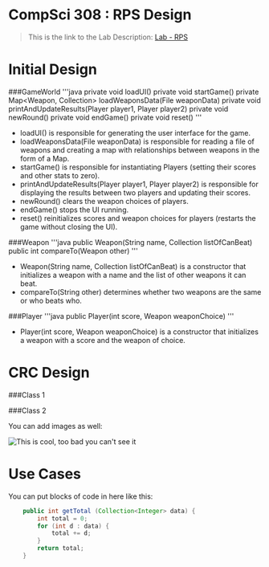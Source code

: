 CompSci 308 : RPS Design
===================

> This is the link to the Lab Description: 
[Lab - RPS](http://www.cs.duke.edu/courses/compsci308/spring16/classwork/02_design_rps/index.php)

Initial Design
=======

###GameWorld
'''java
	private void loadUI()
	private void startGame()
 	private Map<Weapon, Collection<Weapon>> loadWeaponsData(File weaponData)
 	private void printAndUpdateResults(Player player1, Player player2) 
 	private void newRound()
	private void endGame()
	private void reset()
'''
* loadUI() is responsible for generating the user interface for the game.
* loadWeaponsData(File weaponData) is responsible for reading a file of weapons and creating a map with relationships between weapons in the form of a Map.
* startGame() is responsible for instantiating Players (setting their scores and other stats to zero).
* printAndUpdateResults(Player player1, Player player2) is responsible for displaying the results between two players and updating their scores.
* newRound() clears the weapon choices of players.
* endGame() stops the UI running.
* reset() reinitializes scores and weapon choices for players (restarts the game without closing the UI).


###Weapon
'''java
	public Weapon(String name, Collection<Weapon> listOfCanBeat)
	public int compareTo(Weapon other)
'''
* Weapon(String name, Collection<String> listOfCanBeat) is a constructor that initializes a weapon with a name and the list of other weapons it can beat.
* compareTo(String other) determines whether two weapons are the same or who beats who.

###Player
'''java
	public Player(int score, Weapon weaponChoice)
'''
* Player(int score, Weapon weaponChoice) is a constructor that initializes a weapon with a score and the weapon of choice.


CRC Design
=======

###Class 1


###Class 2

You can add images as well:

![This is cool, too bad you can't see it](crc-example.png "Our CRC cards")


Use Cases
=======

You can put blocks of code in here like this:
```java
    public int getTotal (Collection<Integer> data) {
        int total = 0;
        for (int d : data) {
            total += d;
        }
        return total;
    }
```

